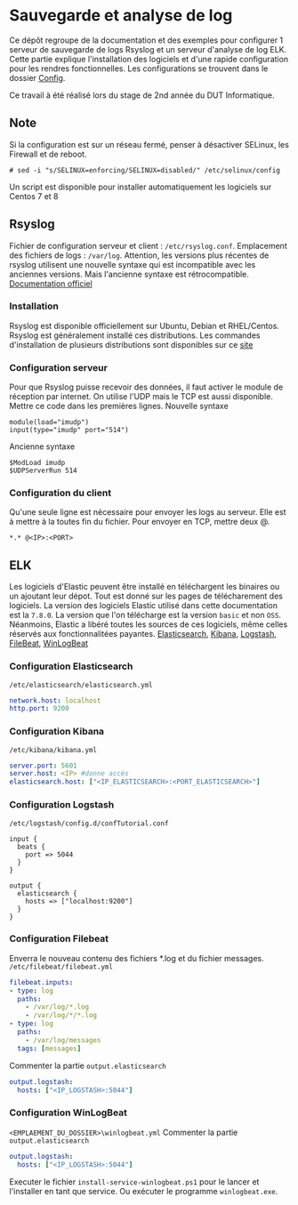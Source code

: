 # Sauvegarde et analyse de log
Ce dépôt regroupe de la documentation et des exemples pour configurer 1 serveur de sauvegarde de logs Rsyslog et un serveur d'analyse de log ELK.
Cette partie explique l'installation des logiciels et d'une rapide configuration pour les rendres fonctionnelles.
Les configurations se trouvent dans le dossier [Config](Config).

Ce travail à été réalisé lors du stage de 2nd année du DUT Informatique.

## Note
Si la configuration est sur un réseau fermé, penser à désactiver SELinux, les Firewall et de reboot.
```
# sed -i "s/SELINUX=enforcing/SELINUX=disabled/" /etc/selinux/config
```
Un script est disponible pour installer automatiquement les logiciels sur Centos 7 et 8

## Rsyslog
Fichier de configuration serveur et client : `/etc/rsyslog.conf`.
Emplacement des fichiers de logs : `/var/log`.
Attention, les versions plus récentes de rsyslog utilisent une nouvelle syntaxe qui est incompatible avec les anciennes versions. Mais l'ancienne syntaxe est rétrocompatible.
[Documentation officiel](https://www.rsyslog.com/doc/master/index.html)

### Installation
Rsyslog est disponible officiellement sur Ubuntu, Debian et RHEL/Centos. Rsyslog est généralement installé ces distributions. Les commandes d'installation de plusieurs distributions sont disponibles sur ce [site](https://software.opensuse.org/download.html?project=home%3Argerhards&package=rsyslog)

### Configuration serveur
Pour que Rsyslog puisse recevoir des données, il faut activer le module de réception par internet. On utilise l'UDP mais le TCP est aussi disponible. Mettre ce code dans les premières lignes.
Nouvelle syntaxe
```
module(load="imudp")
input(type="imudp" port="514")
```
Ancienne syntaxe
```
$ModLoad imudp
$UDPServerRun 514
```

### Configuration du client
Qu'une seule ligne est nécessaire pour envoyer les logs au serveur. Elle est à mettre à la toutes fin du fichier. Pour envoyer en TCP, mettre deux @. 
```
*.* @<IP>:<PORT> 
```

## ELK
Les logiciels d'Elastic peuvent être installé en téléchargent les binaires ou un ajoutant leur dépot. Tout est donné sur les pages de télécharement des logiciels.
La version des logiciels Elastic utilisé dans cette documentation est la `7.8.0`. La version que l'on télécharge est la version `basic` et non `OSS`. Néanmoins, Elastic a libéré toutes les sources de ces logiciels, même celles réservés aux fonctionnalitées payantes.
[Elasticsearch](https://www.elastic.co/fr/downloads/elasticsearch),
[Kibana](https://www.elastic.co/fr/downloads/kibana),
[Logstash](https://www.elastic.co/fr/downloads/logstash),
[FileBeat](https://www.elastic.co/fr/downloads/beats/filebeat),
[WinLogBeat](https://www.elastic.co/fr/downloads/beats/winlogbeat)

### Configuration Elasticsearch
`/etc/elasticsearch/elasticsearch.yml`
```yml
network.host: localhost
http.port: 9200
```

### Configuration Kibana
`/etc/kibana/kibana.yml`
```yml
server.port: 5601
server.host: <IP> #donne accès
elasticsearch.host: ["<IP_ELASTICSEARCH>:<PORT_ELASTICSEARCH>"]
```

### Configuration Logstash
`/etc/logstash/config.d/confTutorial.conf`
```
input {
  beats {
    port => 5044
  }
}

output {
  elasticsearch {
    hosts => ["localhost:9200"]
  }
}
```
### Configuration Filebeat
Enverra le nouveau contenu des fichiers *.log et du fichier messages.
`/etc/filebeat/filebeat.yml`
```yml
filebeat.inputs:
- type: log
  paths:
    - /var/log/*.log
    - /var/log/*/*.log
- type: log
  paths: 
    - /var/log/messages
  tags: [messages]
```
Commenter la partie `output.elasticsearch`
```yml
output.logstash:
  hosts: ["<IP_LOGSTASH>:5044"]
```
### Configuration WinLogBeat
`<EMPLAEMENT_DU_DOSSIER>\winlogbeat.yml`
Commenter la partie `output.elasticsearch`
```yml
output.logstash:
  hosts: ["<IP_LOGSTASH>:5044"]
```
Executer le fichier `install-service-winlogbeat.ps1` pour le lancer et l'installer en tant que service.
Ou exécuter le programme `winlogbeat.exe`.